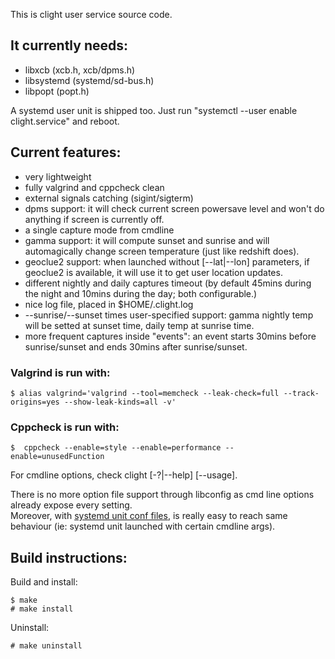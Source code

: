 This is clight user service source code.

## It currently needs:
* libxcb (xcb.h, xcb/dpms.h)
* libsystemd (systemd/sd-bus.h)
* libpopt (popt.h)

A systemd user unit is shipped too. Just run "systemctl --user enable clight.service" and reboot.

## Current features:
* very lightweight
* fully valgrind and cppcheck clean
* external signals catching (sigint/sigterm)
* dpms support: it will check current screen powersave level and won't do anything if screen is currently off.
* a single capture mode from cmdline
* gamma support: it will compute sunset and sunrise and will automagically change screen temperature (just like redshift does).
* geoclue2 support: when launched without [--lat|--lon] parameters, if geoclue2 is available, it will use it to get user location updates.
* different nightly and daily captures timeout (by default 45mins during the night and 10mins during the day; both configurable.)
* nice log file, placed in $HOME/.clight.log
* --sunrise/--sunset times user-specified support: gamma nightly temp will be setted at sunset time, daily temp at sunrise time.
* more frequent captures inside "events": an event starts 30mins before sunrise/sunset and ends 30mins after sunrise/sunset.

### Valgrind is run with:
    
    $ alias valgrind='valgrind --tool=memcheck --leak-check=full --track-origins=yes --show-leak-kinds=all -v'
    
### Cppcheck is run with:

    $  cppcheck --enable=style --enable=performance --enable=unusedFunction 

For cmdline options, check clight [-?|--help] [--usage].

There is no more option file support through libconfig as cmd line options already expose every setting.  
Moreover, with [systemd unit conf files](https://wiki.archlinux.org/index.php/systemd#Drop-in_files), is really easy to reach same behaviour (ie: systemd unit launched with certain cmdline args).

## Build instructions:
Build and install:

    $ make
    # make install

Uninstall:

    # make uninstall
